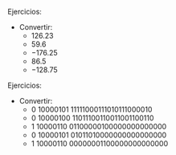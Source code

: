 Ejercicios:

- Convertir:
  - $126.23$
  - $59.6$
  - $-176.25$
  - $86.5$
  - $-128.75$


Ejercicios:

- Convertir:
  - $0$ $10000101$ $11111000111010111000010$
  - $0$ $10000100$ $11011100110011001100110$
  - $1$ $10000110$ $01100000100000000000000$
  - $0$ $10000101$ $01011010000000000000000$
  - $1$ $10000110$ $00000001100000000000000$